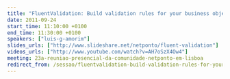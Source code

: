 ```yaml
---
title: "FluentValidation: Build validation rules for your business objects"
date: 2011-09-24
start_time: 11:10:00 +0100
end_time: 11:30:00 +0100
speakers: ["luis-g-amorim"]
slides_urls: ["http://www.slideshare.net/netponto/fluent-validation"]
videos_urls: ["http://www.youtube.com/watch?v=AH7oSzX4Ow4"]
meeting: 23a-reuniao-presencial-da-comunidade-netponto-em-lisboa
redirect_from: /sessao/fluentvalidation-build-validation-rules-for-your-business-objects/
---
```


